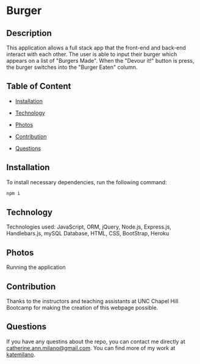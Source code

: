 # Burger

## Description
This application allows  a full stack app that the front-end and back-end interact with each other. The user is able to input their burger which appears on a list of "Burgers Made". When the "Devour it!" button is press, the burger switches into the "Burger Eaten" column. 

## Table of Content

* [Installation](#installation)

* [Technology](#Technology)

* [Photos](#photos)

* [Contribution](#contribution)

* [Questions](#questions)

## Installation
To install necessary dependencies, run the following command:

```bash
npm i
```

## Technology

Technologies used: JavaScript, ORM, jQuery, Node.js, Express.js, Handlebars.js, mySQL Database, HTML, CSS, BootStrap, Heroku


## Photos
Running the application
<img src="">


## Contribution

Thanks to the instructors and teaching assistants at UNC Chapel Hill Bootcamp for making the creation of this webpage possible.

## Questions

If you have any questins about the repo, you can contact me directly at catherine.ann.milano@gmail.com. You can find more of my work at [katemilano](http://github.com/katemilano/).
    

